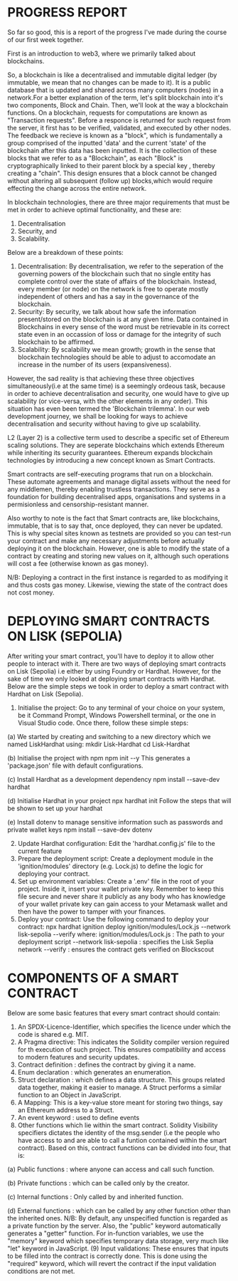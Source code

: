 # PROGRESS REPORT
So far so good, this is a report of the progress I've made during the course of our first week together.

First is an introduction to web3, where we primarily talked about blockchains.

So, a blockchain is like a decentralised and immutable digital ledger (by immutable, we mean that no changes can be made to it). It is a public database that is updated and shared across many computers (nodes) in a network.For a better explanation of the term, let's split  blockchain  into it's two components, Block and Chain. Then, we'll  look at the way a blockchain functions. On a blockchain, requests for computations are known as "Transaction requests". Before a responce is returned for such request from the server, it first has to be verified, validated, and executed by other nodes. The feedback we recieve is known as a "block", which is fundamentally a group comprised of the inputted  'data' and the current 'state' of the blockchain after this data has been inputted. It is the collection of these blocks that we refer to as a "Blockchain", as each "Block" is cryptographically linked to their parent block by a special key , thereby creating a "chain".  This design ensures that a block cannot be changed without altering  all subsequent (follow up) blocks,which would require  effecting the change across the entire network. 

 In blockchain technologies, there are three major requirements that must be met in order to achieve optimal functionality, and these are:
1. Decentralisation
2. Security, and
3. Scalability.
   
  Below are a breakdown of these points:
1. Decentralisation: By decentralisation, we refer to the seperation of the governing powers of the blockchain such that no single entity has complete control over the state of affairs of the blockchain. Instead, every member (or node) on the network is free to operate mostly independent of others and has a say in the governance of the blockchain. 
2. Security: By security, we talk about how safe the information present/stored on the blockchain is at any given time. Data contained in Blockchains in every sense of the word must be retrievable in its correct state even in an occassion of loss or damage for the integrity of such blockchain to be affirmed.
3. Scalability: By scalability we mean growth; growth in the sense that blockchain technologies should be able to adjust to accomodate an increase in the number of its users (expansiveness).

However, the sad reality is that achieving these three objectives simultaneously(i.e at the same time) is a seemingly ordeous task, because in order to achieve decentralisation and security, one would have to give up scalability (or vice-versa, with the other elements in any order). This situation has even been termed the 'Blockchain trilemma'. In our web development journey, we shall be looking for ways to achieve decentralisation and security without having to give up scalability.

L2 (Layer 2) is a collective term used to describe a specific set of Ethereum scaling solutions. They are seperate blockchains which extends Ethereum while inheriting its security guarantees. Ethereum expands blockchain technologies by introducing a new concept known as Smart Contracts. 

Smart contracts are self-executing programs that run on a blockchain. These automate agreements and manage digital assets without the need for any middlemen, thereby enabling trustless transactions. They serve as a foundation for building decentralised apps, organisations and systems in a permisionless and censorship-resistant manner. 

Also worthy to note is the fact that Smart contracts are, like blockchains, immutable, that is to say that, once deployed, they can never be updated. This is why special sites known as testnets are provided so you can test-run your contract and make any necessary adjustments before actually deploying it on the blockchain. However, one is able to modify the state of a contract by creating and storing new  values on it, although such operations will cost a fee (otherwise known as gas money).       

N/B: Deploying a contract in the first instance is regarded to as modifying it and thus costs gas money. Likewise, viewing the state of the contract does not cost money.

# DEPLOYING SMART CONTRACTS ON LISK (SEPOLIA)
After writing your smart contract, you'll have to deploy it to allow other people to interact with it. There are two ways of deploying smart contracts on Lisk (Sepolia) i.e either by using Foundry or Hardhat. However, for the sake of time we only looked at deploying smart contracts with Hardhat. Below are the simple steps we took in order to deploy a smart contract with Hardhat on Lisk (Sepolia).
1. Initialise the project: Go to any terminal of your choice on your system, be it Command Prompt, Windows Powershell terminal, or the one in Visual Studio code. Once there, follow these simple steps:
   
(a) We started by creating and switching to a new directory which we named LiskHardhat using:
         mkdir Lisk-Hardhat 
         cd Lisk-Hardhat
         
(b) Initialise the project with npm
       npm init --y
This generates a 'package.json' file with default configurations.

(c) Install Hardhat as a development dependency
       npm install --save-dev hardhat             
       
(d) Initialise Hardhat in your project
       npx hardhat init
Follow the steps that will be shown to set up your hardhat

(e) Install dotenv to manage sensitive information such as passwords and private wallet keys
       npm install --save-dev dotenv
           
2. Update Hardhat configuration: Edit the 'hardhat.config.js' file to the current feature
3. Prepare the deployment script: Create a  deployment module in the 'ignition/modules' directory (e.g. Lock.js) to define the logic for deploying your contract.
4. Set up environment variables: Create a '.env' file in the root of your project. Inside it, insert your wallet private key. Remember to keep this file secure and never share it publicly as any body who has knowledge of your wallet private key can gain access to your Metamask wallet and then have the power to tamper with your finances.
5. Deploy your contract: Use the following command to deploy your contract:
    npx hardhat ignition deploy ignition/modules/Lock.js --network lisk-sepolia --verify
where: ignition/modules/Lock.js : The path to your deployment script
              --network lisk-sepolia : specifies the Lisk Seplia network
              --verify : ensures the contract gets verified on Blockscout 
  
# COMPONENTS OF A SMART CONTRACT
Below are some basic features that every smart contract should contain:
1. An SPDX-Licence-Identifier, which specifies the licence under which the code is shared e.g. MIT.
2. A Pragma directive: This indicates the Solidity compiler version reguired for th execution of such project. This ensures compatibility and access to modern features and security updates.
3. Contract definition : defines the contract by giving it a name.
4. Enum declaration : which generates an enumeration.
5. Struct declaration : which defines a data structure. This groups related data together, making it easier to manage. A Struct performs a similar function to an Object in JavaScript.
6. A Mapping: This is a key-value store meant for storing two things, say an Ethereum address to a Struct.
7. An event keyword : used to define events
8. Other functions which lie within the smart contract. Solidity Visibility specifiers dictates the identity of the msg.sender (i.e the people who have access to and are able to call a funtion contained within the smart contract). Based on this, contract functions can be divided into four, that is:
   
(a) Public functions : where anyone can access and call such function.

(b) Private functions : which can be called only by the creator.

(c) Internal functions : Only called by and inherited function.

(d) External functions : which can be called by any other function other than the inherited ones.                                                                                                                                                                                        N/B: By default, any unspecified function is regarded as a private function by the server. Also, the "public" keyword automatically generates a "getter" function. For in-function variables, we use the "memory" keyword which specifies temporary data storage, very much like "let" keyword in JavaScript. 
(9) Input validations: These ensures that inputs to be filled into the contract is correctly done. This is done using the "required" keyword, which will revert the contract if the input validation conditions are not met.

